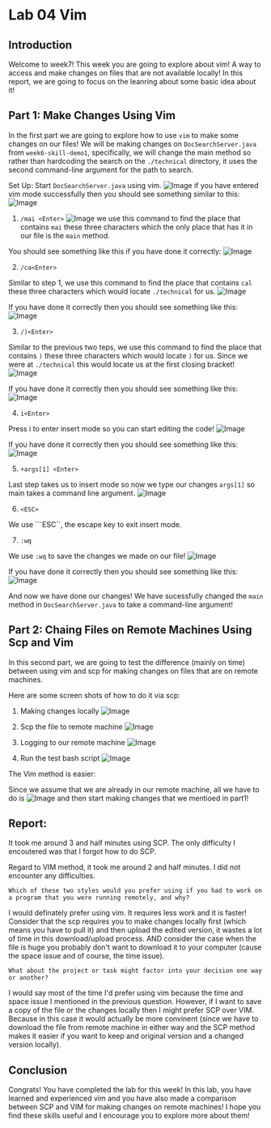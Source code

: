 # Lab 04 Vim
## Introduction
Welcome to week7! This week you are going to explore about vim! A way to access and make changes on files that are not available locally! In this report, we are going to focus on the leanring about some basic idea about it!

## Part 1: Make Changes Using Vim
In the first part we are going to explore how to use ```vim``` to make some changes on our files! We will be making changes on ```DocSearchServer.java``` from ```week6-skill-demo1```, specifically, we will change the main method so rather than hardcoding the search on the ```./technical``` directory, it uses the second command-line argument for the path to search. 

Set Up: Start ```DocSearchServer.java``` using vim.
![Image](lab4(1).png)
if you have entered vim mode successfully then you should see something similar to this:
![Image](lab4(2).png)

1. ```/mai <Enter>```
![Image](lab4(3).png)
we use this command to find the place that contains ```mai``` these three characters which the only place that has it in our file is the ```main``` method. 

You should see something like this if you have done it correctly:
![Image](lab4(4).png)

2. ```/ca<Enter>```

Similar to step 1, we use this command to find the place that contains ```cal``` these three characters which would locate ```./technical``` for us.
![Image](lab4(5).png)

If you have done it correctly then you should see something like this:
![Image](lab4(6).png)

3. ```/)<Enter>```

Similar to the previous two teps, we use this command to find the place that contains ```)``` these three characters which would locate ```)``` for us. Since we were at ```./technical``` this would locate us at the first closing bracket!
![Image](lab4(7).png)

If you have done it correctly then you should see something like this:
![Image](lab4(8).png)

4. ```i<Enter>```

Press i to enter insert mode so you can start editing the code!
![Image](lab4(9).png)

If you have done it correctly then you should see something like this:
![Image](lab4(10).png)

5. ```+args[1] <Enter>```

Last step takes us to insert mode so now we type our changes ```args[1]``` so main takes a command line argument. 
![Image](lab4(11).png)

6. ```<ESC>```

We use ```ESC``, the escape key to exit insert mode.


7. ```:wq```

We use ```:wq``` to save the changes we made on our file!
![Image](lab4(12).png)

If you have done it correctly then you should see something like this:
![Image](lab4(13).png)

And now we have done our changes! We have sucessfully changed the ```main``` method in ```DocSearchServer.java``` to take a command-line argument!

## Part 2: Chaing Files on Remote Machines Using Scp and Vim
In this second part, we are going to test the difference (mainly on time) between using vim and scp for making changes on files that are on remote machines.

Here are some screen shots of how to do it via scp:

1. Making changes locally
![Image](lab4(14).png)

2. Scp the file to remote machine
![Image](lab4(15).png)

3. Logging to our remote machine
![Image](lab4(16).png)

4. Run the test bash script
![Image](lab4(17).png)


The Vim method is easier:

Since we assume that we are already in our remote machine, all we have to do is ![Image](lab4(18).png) and then start making changes that we mentioed in part1!


## Report:
It took me around 3 and half minutes using SCP. The only difficulty I encoutered was that I forgot how to do SCP.

Regard to VIM method, it took me around 2 and half minutes. I did not encounter any difficulties. 



```Which of these two styles would you prefer using if you had to work on a program that you were running remotely, and why?```

I would definately prefer using vim. It requires less work and it is faster! Consider that the scp requires you to make changes locally first (which means you have to pull it) and then upload the edited version, it wastes a lot of time in this download/upload process. AND consider the case when the file is huge you probably don't want to download it to your computer (cause the space issue and of course, the time issue). 


```What about the project or task might factor into your decision one way or another?```

I would say most of the time I'd prefer using vim because the time and space issue I mentioned in the previous question. However, if I want to save a copy of the file or the changes locally then I might prefer SCP over VIM. Because in this case it would actually be more convinent (since we have to download the file from remote machine in either way and the SCP method makes it easier if you want to keep and original version and a changed version locally). 

## Conclusion
Congrats! You have completed the lab for this week! In this lab, you have learned and experienced vim and you have also made a comparison between SCP and VIM for making changes on remote machines! I hope you find these skills useful and I encourage you to explore more about them!
